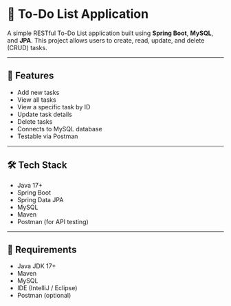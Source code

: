 # 📝 To-Do List Application

A simple RESTful To-Do List application built using **Spring Boot**, **MySQL**, and **JPA**. This project allows users to create, read, update, and delete (CRUD) tasks.

---

## 🚀 Features

- Add new tasks
- View all tasks
- View a specific task by ID
- Update task details
- Delete tasks
- Connects to MySQL database
- Testable via Postman

---

## 🛠 Tech Stack

- Java 17+
- Spring Boot
- Spring Data JPA
- MySQL
- Maven
- Postman (for API testing)

---

## 🧾 Requirements

- Java JDK 17+
- Maven
- MySQL
- IDE (IntelliJ / Eclipse)
- Postman (optional)


